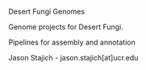 Desert Fungi Genomes

Genome projects for Desert Fungi.

Pipelines for assembly and annotation

Jason Stajich - jason.stajich[at]ucr.edu
